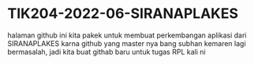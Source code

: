 # TIK204-2022-06-SIRANAPLAKES
halaman github ini kita pakek untuk membuat perkembangan aplikasi dari SIRANAPLAKES karna github yang master nya bang subhan kemaren  lagi bermasalah, jadi kita buat githab baru untuk tugas RPL kali ni
